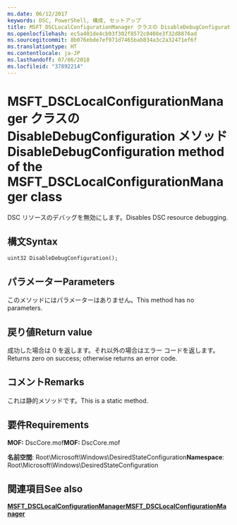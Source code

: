 ```yaml
---
ms.date: 06/12/2017
keywords: DSC, PowerShell, 構成, セットアップ
title: MSFT_DSCLocalConfigurationManager クラスの DisableDebugConfiguration メソッド
ms.openlocfilehash: ec5a401de4cb93f302f8572c0408e3f32d8876ad
ms.sourcegitcommit: 8b076ebde7ef971d7465bab834a3c2a32471ef6f
ms.translationtype: HT
ms.contentlocale: ja-JP
ms.lasthandoff: 07/06/2018
ms.locfileid: "37892214"
---
```

# <a name="disabledebugconfiguration-method-of-the-msftdsclocalconfigurationmanager-class"></a><span data-ttu-id="268d0-103">MSFT_DSCLocalConfigurationManager クラスの DisableDebugConfiguration メソッド</span><span class="sxs-lookup"><span data-stu-id="268d0-103">DisableDebugConfiguration method of the MSFT_DSCLocalConfigurationManager class</span></span>

<span data-ttu-id="268d0-104">DSC リソースのデバッグを無効にします。</span><span class="sxs-lookup"><span data-stu-id="268d0-104">Disables DSC resource debugging.</span></span>

## <a name="syntax"></a><span data-ttu-id="268d0-105">構文</span><span class="sxs-lookup"><span data-stu-id="268d0-105">Syntax</span></span>

```mof
uint32 DisableDebugConfiguration();
```

## <a name="parameters"></a><span data-ttu-id="268d0-106">パラメーター</span><span class="sxs-lookup"><span data-stu-id="268d0-106">Parameters</span></span>

<span data-ttu-id="268d0-107">このメソッドにはパラメーターはありません。</span><span class="sxs-lookup"><span data-stu-id="268d0-107">This method has no parameters.</span></span>

## <a name="return-value"></a><span data-ttu-id="268d0-108">戻り値</span><span class="sxs-lookup"><span data-stu-id="268d0-108">Return value</span></span>

<span data-ttu-id="268d0-109">成功した場合は 0 を返します。それ以外の場合はエラー コードを返します。</span><span class="sxs-lookup"><span data-stu-id="268d0-109">Returns zero on success; otherwise returns an error code.</span></span>

## <a name="remarks"></a><span data-ttu-id="268d0-110">コメント</span><span class="sxs-lookup"><span data-stu-id="268d0-110">Remarks</span></span>

<span data-ttu-id="268d0-111">これは静的メソッドです。</span><span class="sxs-lookup"><span data-stu-id="268d0-111">This is a static method.</span></span>

## <a name="requirements"></a><span data-ttu-id="268d0-112">要件</span><span class="sxs-lookup"><span data-stu-id="268d0-112">Requirements</span></span>

<span data-ttu-id="268d0-113">**MOF:** DscCore.mof</span><span class="sxs-lookup"><span data-stu-id="268d0-113">**MOF:** DscCore.mof</span></span>

<span data-ttu-id="268d0-114">**名前空間**: Root\Microsoft\Windows\DesiredStateConfiguration</span><span class="sxs-lookup"><span data-stu-id="268d0-114">**Namespace**: Root\Microsoft\Windows\DesiredStateConfiguration</span></span>

## <a name="see-also"></a><span data-ttu-id="268d0-115">関連項目</span><span class="sxs-lookup"><span data-stu-id="268d0-115">See also</span></span>

[<span data-ttu-id="268d0-116">**MSFT_DSCLocalConfigurationManager**</span><span class="sxs-lookup"><span data-stu-id="268d0-116">**MSFT_DSCLocalConfigurationManager**</span></span>](msft-dsclocalconfigurationmanager.md)